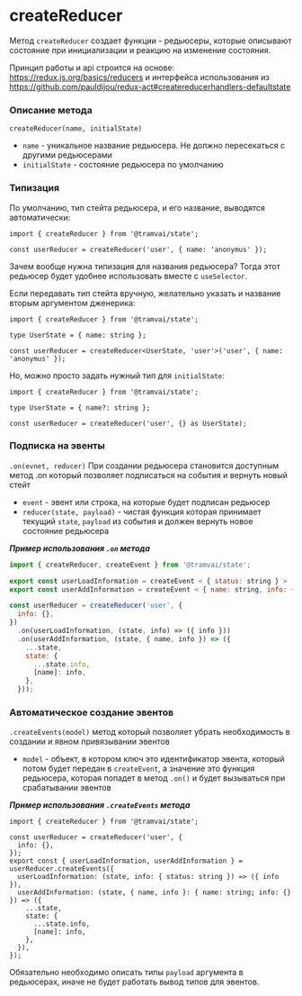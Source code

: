 # createReducer

Метод `createReducer` создает функции - редьюсеры, которые описывают состояние при инициализации и реакцию на изменение состояния.

Принцип работы и api строится на основе: https://redux.js.org/basics/reducers и интерфейса использования из https://github.com/pauldijou/redux-act#createreducerhandlers-defaultstate

### Описание метода

`createReducer(name, initialState)`

- `name` - уникальное название редьюсера. Не должно пересекаться с другими редьюсерами
- `initialState` - состояние редьюсера по умолчанию

### Типизация

По умолчанию, тип стейта редьюсера, и его название, выводятся автоматически:

```tsx
import { createReducer } from '@tramvai/state';

const userReducer = createReducer('user', { name: 'anonymus' });
```

Зачем вообще нужна типизация для названия редьюсера?
Тогда этот редьюсер будет удобнее использовать вместе с `useSelector`.

Если передавать тип стейта вручную, желательно указать и название вторым аргументом дженерика:

```tsx
import { createReducer } from '@tramvai/state';

type UserState = { name: string };

const userReducer = createReducer<UserState, 'user'>('user', { name: 'anonymus' });
```

Но, можно просто задать нужный тип для `initialState`:

```tsx
import { createReducer } from '@tramvai/state';

type UserState = { name?: string };

const userReducer = createReducer('user', {} as UserState);
```

### Подписка на эвенты

`.on(evnet, reducer)` При создании редьюсера становится доступным метод .on который позволяет подписаться на события и вернуть новый стейт

- `event` - эвент или строка, на которые будет подписан редьюсер
- `reducer(state, payload)` - чистая функция которая принимает текущий `state`, `payload` из события и должен вернуть новое состояние редьюсера

**_Пример использования `.on` метода_**

```javascript
import { createReducer, createEvent } from '@tramvai/state';

export const userLoadInformation = createEvent < { status: string } > 'user load information';
export const userAddInformation = createEvent < { name: string, info: {} } > 'user add information';

const userReducer = createReducer('user', {
  info: {},
})
  .on(userLoadInformation, (state, info) => ({ info }))
  .on(userAddInformation, (state, { name, info }) => ({
    ...state,
    state: {
      ...state.info,
      [name]: info,
    },
  }));
```

### Автоматическое создание эвентов

`.createEvents(model)` метод который позволяет убрать необходимость в создании и явном привязывании эвентов

- `model` - объект, в котором ключ это идентификатор эвента, который потом будет передан в `createEvent`, а значение это функция редьюсера, которая попадет в метод `.on()` и будет вызываться при срабатывании эвентов

**_Пример использования `.createEvents` метода_**

```tsx
import { createReducer } from '@tramvai/state';

const userReducer = createReducer('user', {
  info: {},
});
export const { userLoadInformation, userAddInformation } = userReducer.createEvents({
  userLoadInformation: (state, info: { status: string }) => ({ info }),
  userAddInformation: (state, { name, info }: { name: string; info: {} }) => ({
    ...state,
    state: {
      ...state.info,
      [name]: info,
    },
  }),
});
```

Обязательно необходимо описать типы `payload` аргумента в редьюсерах, иначе не будет работать вывод типов для эвентов.
